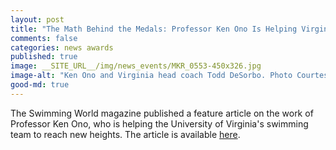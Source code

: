 ```yaml
---
layout: post
title: "The Math Behind the Medals: Professor Ken Ono Is Helping Virginia Revolutionize Swimming Performance"
comments: false
categories: news awards 
published: true
image: __SITE_URL__/img/news_events/MKR_0553-450x326.jpg
image-alt: "Ken Ono and Virginia head coach Todd DeSorbo. Photo Courtesy: Matthew Kent Riley/University of Virginia"
good-md: true
---
```


The Swimming World magazine published a feature article on the work of Professor Ken Ono, who is helping the University of Virginia's swimming team to reach new heights. The article is available [here](https://www.swimmingworldmagazine.com/news/the-math-behind-the-medals-professor-ken-ono-is-helping-virginia-revolutionize-swimming-performance/).
